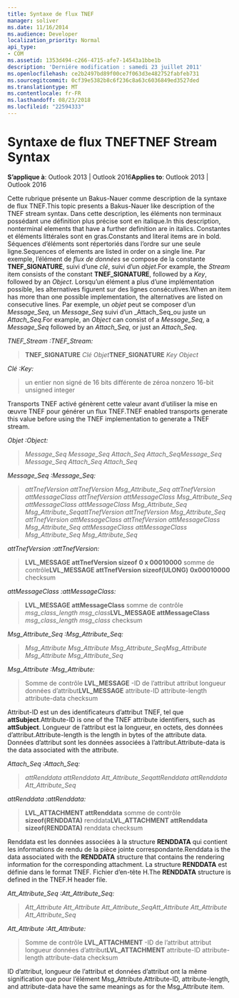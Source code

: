 ```yaml
---
title: Syntaxe de flux TNEF
manager: soliver
ms.date: 11/16/2014
ms.audience: Developer
localization_priority: Normal
api_type:
- COM
ms.assetid: 1353d494-c266-4715-afe7-14543a1bbe1b
description: 'Derniére modification : samedi 23 juillet 2011'
ms.openlocfilehash: ce2b2497bd89f00ce7f063d3e482752fabfeb731
ms.sourcegitcommit: 0cf39e5382b8c6f236c8a63c6036849ed3527ded
ms.translationtype: MT
ms.contentlocale: fr-FR
ms.lasthandoff: 08/23/2018
ms.locfileid: "22594333"
---
```

# <a name="tnef-stream-syntax"></a><span data-ttu-id="2c51e-103">Syntaxe de flux TNEF</span><span class="sxs-lookup"><span data-stu-id="2c51e-103">TNEF Stream Syntax</span></span>

  
  
<span data-ttu-id="2c51e-104">**S’applique à**: Outlook 2013 | Outlook 2016</span><span class="sxs-lookup"><span data-stu-id="2c51e-104">**Applies to**: Outlook 2013 | Outlook 2016</span></span> 
  
<span data-ttu-id="2c51e-105">Cette rubrique présente un Bakus-Nauer comme description de la syntaxe de flux TNEF.</span><span class="sxs-lookup"><span data-stu-id="2c51e-105">This topic presents a Bakus-Nauer like description of the TNEF stream syntax.</span></span> <span data-ttu-id="2c51e-106">Dans cette description, les éléments non terminaux possédant une définition plus précise sont en italique.</span><span class="sxs-lookup"><span data-stu-id="2c51e-106">In this description, nonterminal elements that have a further definition are in italics.</span></span> <span data-ttu-id="2c51e-107">Constantes et éléments littérales sont en gras.</span><span class="sxs-lookup"><span data-stu-id="2c51e-107">Constants and literal items are in bold.</span></span> <span data-ttu-id="2c51e-108">Séquences d’éléments sont répertoriés dans l’ordre sur une seule ligne.</span><span class="sxs-lookup"><span data-stu-id="2c51e-108">Sequences of elements are listed in order on a single line.</span></span> <span data-ttu-id="2c51e-109">Par exemple, l’élément de _flux de données_ se compose de la constante **TNEF_SIGNATURE**, suivi d’une _clé_, suivi d’un _objet_.</span><span class="sxs-lookup"><span data-stu-id="2c51e-109">For example, the  _Stream_ item consists of the constant **TNEF_SIGNATURE**, followed by a  _Key_, followed by an  _Object_.</span></span> <span data-ttu-id="2c51e-110">Lorsqu’un élément a plus d’une implémentation possible, les alternatives figurent sur des lignes consécutives.</span><span class="sxs-lookup"><span data-stu-id="2c51e-110">When an item has more than one possible implementation, the alternatives are listed on consecutive lines.</span></span> <span data-ttu-id="2c51e-111">Par exemple, un _objet_ peut se composer d’un _Message_Seq_, un _Message_Seq_ suivi d’un _Attach_Seq_ou juste un _Attach_Seq_.</span><span class="sxs-lookup"><span data-stu-id="2c51e-111">For example, an  _Object_ can consist of a  _Message_Seq_, a  _Message_Seq_ followed by an  _Attach_Seq_, or just an  _Attach_Seq_.</span></span>
  
 <span data-ttu-id="2c51e-112">_TNEF_Stream :_</span><span class="sxs-lookup"><span data-stu-id="2c51e-112">_TNEF_Stream:_</span></span>
  
> <span data-ttu-id="2c51e-113">**TNEF_SIGNATURE** _Clé_ _Objet_</span><span class="sxs-lookup"><span data-stu-id="2c51e-113">**TNEF_SIGNATURE** _Key_ _Object_</span></span>
    
 <span data-ttu-id="2c51e-114">_Clé :_</span><span class="sxs-lookup"><span data-stu-id="2c51e-114">_Key:_</span></span>
  
> <span data-ttu-id="2c51e-115">un entier non signé de 16 bits différente de zéro</span><span class="sxs-lookup"><span data-stu-id="2c51e-115">a nonzero 16-bit unsigned integer</span></span>
    
<span data-ttu-id="2c51e-116">Transports TNEF activé génèrent cette valeur avant d’utiliser la mise en œuvre TNEF pour générer un flux TNEF.</span><span class="sxs-lookup"><span data-stu-id="2c51e-116">TNEF enabled transports generate this value before using the TNEF implementation to generate a TNEF stream.</span></span>
  
 <span data-ttu-id="2c51e-117">_Objet :_</span><span class="sxs-lookup"><span data-stu-id="2c51e-117">_Object:_</span></span>
  
>  <span data-ttu-id="2c51e-118">_Message_Seq Message_Seq Attach_Seq Attach_Seq_</span><span class="sxs-lookup"><span data-stu-id="2c51e-118">_Message_Seq Message_Seq Attach_Seq Attach_Seq_</span></span>
    
 <span data-ttu-id="2c51e-119">_Message_Seq :_</span><span class="sxs-lookup"><span data-stu-id="2c51e-119">_Message_Seq:_</span></span>
  
>  <span data-ttu-id="2c51e-120">_attTnefVersion attTnefVersion Msg_Attribute_Seq attTnefVersion attMessageClass attTnefVersion attMessageClass Msg_Attribute_Seq attMessageClass attMessageClass Msg_Attribute_Seq Msg_Attribute_Seq_</span><span class="sxs-lookup"><span data-stu-id="2c51e-120">_attTnefVersion attTnefVersion Msg_Attribute_Seq attTnefVersion attMessageClass attTnefVersion attMessageClass Msg_Attribute_Seq attMessageClass attMessageClass Msg_Attribute_Seq Msg_Attribute_Seq_</span></span>
    
 <span data-ttu-id="2c51e-121">_attTnefVersion :_</span><span class="sxs-lookup"><span data-stu-id="2c51e-121">_attTnefVersion:_</span></span>
  
> <span data-ttu-id="2c51e-122">**LVL_MESSAGE attTnefVersion sizeof** **0 x 00010000** somme de contrôle</span><span class="sxs-lookup"><span data-stu-id="2c51e-122">**LVL_MESSAGE attTnefVersion sizeof(ULONG)** **0x00010000** checksum</span></span> 
    
 <span data-ttu-id="2c51e-123">_attMessageClass :_</span><span class="sxs-lookup"><span data-stu-id="2c51e-123">_attMessageClass:_</span></span>
  
> <span data-ttu-id="2c51e-124">**LVL_MESSAGE attMessageClass** somme de contrôle _msg_class_length msg_class_</span><span class="sxs-lookup"><span data-stu-id="2c51e-124">**LVL_MESSAGE attMessageClass** _msg_class_length msg_class_ checksum</span></span> 
    
 <span data-ttu-id="2c51e-125">_Msg_Attribute_Seq :_</span><span class="sxs-lookup"><span data-stu-id="2c51e-125">_Msg_Attribute_Seq:_</span></span>
  
>  <span data-ttu-id="2c51e-126">_Msg_Attribute Msg_Attribute Msg_Attribute_Seq_</span><span class="sxs-lookup"><span data-stu-id="2c51e-126">_Msg_Attribute Msg_Attribute Msg_Attribute_Seq_</span></span>
    
 <span data-ttu-id="2c51e-127">_Msg_Attribute :_</span><span class="sxs-lookup"><span data-stu-id="2c51e-127">_Msg_Attribute:_</span></span>
  
> <span data-ttu-id="2c51e-128">Somme de contrôle **LVL_MESSAGE** -ID de l’attribut attribut longueur données d’attribut</span><span class="sxs-lookup"><span data-stu-id="2c51e-128">**LVL_MESSAGE** attribute-ID attribute-length attribute-data checksum</span></span> 
    
<span data-ttu-id="2c51e-129">Attribut-ID est un des identificateurs d’attribut TNEF, tel que **attSubject**.</span><span class="sxs-lookup"><span data-stu-id="2c51e-129">Attribute-ID is one of the TNEF attribute identifiers, such as **attSubject**.</span></span> <span data-ttu-id="2c51e-130">Longueur de l’attribut est la longueur, en octets, des données d’attribut.</span><span class="sxs-lookup"><span data-stu-id="2c51e-130">Attribute-length is the length in bytes of the attribute data.</span></span> <span data-ttu-id="2c51e-131">Données d’attribut sont les données associées à l’attribut.</span><span class="sxs-lookup"><span data-stu-id="2c51e-131">Attribute-data is the data associated with the attribute.</span></span>
  
 <span data-ttu-id="2c51e-132">_Attach_Seq :_</span><span class="sxs-lookup"><span data-stu-id="2c51e-132">_Attach_Seq:_</span></span>
  
>  <span data-ttu-id="2c51e-133">_attRenddata attRenddata Att_Attribute_Seq_</span><span class="sxs-lookup"><span data-stu-id="2c51e-133">_attRenddata attRenddata Att_Attribute_Seq_</span></span>
    
 <span data-ttu-id="2c51e-134">_attRenddata :_</span><span class="sxs-lookup"><span data-stu-id="2c51e-134">_attRenddata:_</span></span>
  
> <span data-ttu-id="2c51e-135">**LVL_ATTACHMENT attRenddata** somme de contrôle **sizeof(RENDDATA)** renddata</span><span class="sxs-lookup"><span data-stu-id="2c51e-135">**LVL_ATTACHMENT attRenddata** **sizeof(RENDDATA)** renddata checksum</span></span> 
    
<span data-ttu-id="2c51e-136">Renddata est les données associées à la structure **RENDDATA** qui contient les informations de rendu de la pièce jointe correspondante.</span><span class="sxs-lookup"><span data-stu-id="2c51e-136">Renddata is the data associated with the **RENDDATA** structure that contains the rendering information for the corresponding attachment.</span></span> <span data-ttu-id="2c51e-137">La structure **RENDDATA** est définie dans le format TNEF. Fichier d’en-tête H.</span><span class="sxs-lookup"><span data-stu-id="2c51e-137">The **RENDDATA** structure is defined in the TNEF.H header file.</span></span> 
  
 <span data-ttu-id="2c51e-138">_Att_Attribute_Seq :_</span><span class="sxs-lookup"><span data-stu-id="2c51e-138">_Att_Attribute_Seq:_</span></span>
  
>  <span data-ttu-id="2c51e-139">_Att_Attribute Att_Attribute Att_Attribute_Seq_</span><span class="sxs-lookup"><span data-stu-id="2c51e-139">_Att_Attribute Att_Attribute Att_Attribute_Seq_</span></span>
    
 <span data-ttu-id="2c51e-140">_Att_Attribute :_</span><span class="sxs-lookup"><span data-stu-id="2c51e-140">_Att_Attribute:_</span></span>
  
> <span data-ttu-id="2c51e-141">Somme de contrôle **LVL_ATTACHMENT** -ID de l’attribut attribut longueur données d’attribut</span><span class="sxs-lookup"><span data-stu-id="2c51e-141">**LVL_ATTACHMENT** attribute-ID attribute-length attribute-data checksum</span></span> 
    
<span data-ttu-id="2c51e-142">ID d’attribut, longueur de l’attribut et données d’attribut ont la même signification que pour l’élément Msg_Attribute.</span><span class="sxs-lookup"><span data-stu-id="2c51e-142">Attribute-ID, attribute-length, and attribute-data have the same meanings as for the Msg_Attribute item.</span></span>
  

